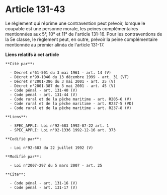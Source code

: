 # Article 131-43

Le règlement qui réprime une contravention peut prévoir, lorsque le coupable est une personne morale, les peines
complémentaires mentionnées aux 5°, 10° et 11° de l'article 131-16. Pour les contraventions de la 5e classe, le règlement
peut, en outre, prévoir la peine complémentaire mentionnée au premier alinéa de l'article 131-17.

**Liens relatifs à cet article**

	**Cité par**:

	  - Décret n°61-501 du 3 mai 1961 - art. 14 (V)
	  - Décret n°99-1046 du 13 décembre 1999 - art. 31 (VT)
	  - Décret n°2001-386 du 3 mai 2001 - art. 25 (V)
	  - Décret n°2001-387 du 3 mai 2001 - art. 45 (V)
	  - Code pénal - art. 131-40 (V)
	  - Code pénal - art. 131-44 (V)
	  - Code rural et de la pêche maritime - art. R205-6 (V)
	  - Code rural et de la pêche maritime - art. R237-5 (VD)
	  - Code rural et de la pêche maritime - art. R237-8 (V)

	**Liens**:

	  - SPEC_APPLI: Loi n°92-683 1992-07-22 art. 1
	  - SPEC_APPLI: Loi n°92-1336 1992-12-16 art. 373

	**Codifié par**:

	  - Loi n°92-683 du 22 juillet 1992 (V)

	**Modifié par**:

	  - Loi n°2007-297 du 5 mars 2007 - art. 25

	**Cite**:

	  - Code pénal - art. 131-16 (V)
	  - Code pénal - art. 131-17 (V)
